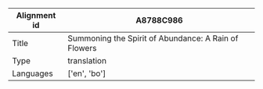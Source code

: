 |Alignment id | A8788C986
| --- | --- 
|Title | Summoning the Spirit of Abundance: A Rain of Flowers 
|Type | translation
|Languages | ['en', 'bo']
